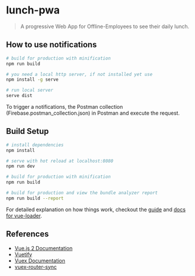 # lunch-pwa

> A progressive Web App for Offline-Employees to see their daily lunch.

## How to use notifications
``` bash
# build for production with minification
npm run build

# you need a local http server, if not installed yet use
npm install -g serve

# run local server
serve dist
```

To trigger a notifications, the Postman collection (Firebase.postman_collection.json) in Postman and execute the request.

## Build Setup

``` bash
# install dependencies
npm install

# serve with hot reload at localhost:8080
npm run dev

# build for production with minification
npm run build

# build for production and view the bundle analyzer report
npm run build --report
```

For detailed explanation on how things work, checkout the [guide](http://vuejs-templates.github.io/webpack/) and [docs for vue-loader](http://vuejs.github.io/vue-loader).

## References
+ [Vue.js 2 Documentation](https://vuejs.org/v2/guide/)
+ [Vuetify](https://vuetifyjs.com/en/)
+ [Vuex Documentation](https://vuex.vuejs.org/en/installation.html)
+ [vuex-router-sync](https://github.com/vuejs/vuex-router-sync) 
